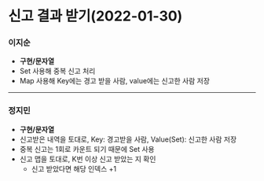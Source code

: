 # 신고 결과 받기(2022-01-30)
### 이지순
* **구현/문자열**
* Set 사용해 중복 신고 처리
* Map 사용해 Key에는 경고 받을 사람, value에는 신고한 사람 저장
---
### 정지민
* **구현/문자열**
* 신고받은 내역을 토대로, Key: 경고받을 사람, Value(Set): 신고한 사람 저장
* 중복 신고는 1회로 카운트 되기 때문에 Set 사용
* 신고 맵을 토대로, K번 이상 신고 받았는 지 확인
  * 신고 받았다면 해당 인덱스 +1
